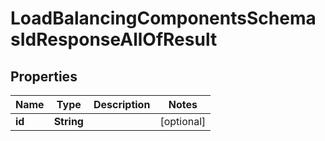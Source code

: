 

# LoadBalancingComponentsSchemasIdResponseAllOfResult


## Properties

| Name | Type | Description | Notes |
|------------ | ------------- | ------------- | -------------|
|**id** | **String** |  |  [optional] |



